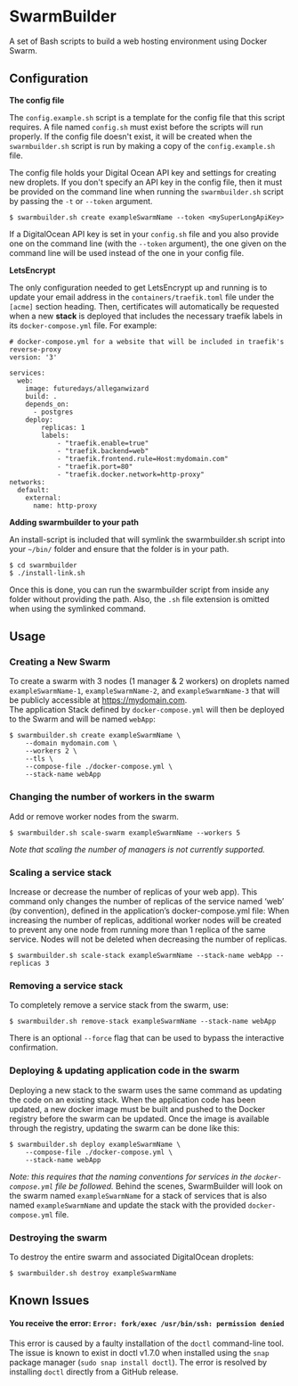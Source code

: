 # SwarmBuilder
A set of Bash scripts to build a web hosting environment using Docker Swarm.

## Configuration

**The config file**

The `config.example.sh` script is a template for the config file that this script requires.
A file named `config.sh` must exist before the scripts will run properly.  If the config file doesn't
exist, it will be created when the `swarmbuilder.sh` script is run by making a copy of the
`config.example.sh` file.

The config file holds your Digital Ocean API key and settings for creating new droplets.
If you don't specify an API key in the config file, then it must be provided on the command line
when running the `swarmbuilder.sh` script by passing the `-t` or `--token` argument.

    $ swarmbuilder.sh create exampleSwarmName --token <mySuperLongApiKey>

If a DigitalOcean API key is set in your `config.sh` file and you also provide one on the
command line (with the `--token` argument), the one given on the command line will be used instead
of the one in your config file.

**LetsEncrypt**

The only configuration needed to get LetsEncrypt up and running is to update your email address in 
the `containers/traefik.toml` file under the `[acme]` section heading. Then, certificates will
automatically be requested when a new **stack** is deployed that includes the necessary traefik labels
in its `docker-compose.yml` file.  For example:

    # docker-compose.yml for a website that will be included in traefik's reverse-proxy
    version: '3'
    
    services:
      web:
        image: futuredays/alleganwizard
        build: .
        depends_on:
          - postgres
        deploy:
            replicas: 1
            labels:
                - "traefik.enable=true"
                - "traefik.backend=web"
                - "traefik.frontend.rule=Host:mydomain.com"
                - "traefik.port=80"
                - "traefik.docker.network=http-proxy"
    networks:
      default:
        external:
          name: http-proxy

**Adding swarmbuilder to your path**

An install-script is included that will symlink the swarmbuilder.sh script into your `~/bin/` folder
and ensure that the folder is in your path.

    $ cd swarmbuilder
    $ ./install-link.sh

Once this is done, you can run the swarmbuilder script from inside any folder without providing the path.
Also, the `.sh` file extension is omitted when using the symlinked command.

## Usage

### Creating a New Swarm
To create a swarm with 3 nodes (1 manager & 2 workers) on droplets named `exampleSwarmName-1`, 
`exampleSwarmName-2`, and `exampleSwarmName-3` that will be publicly accessible at https://mydomain.com.  
The application Stack defined by `docker-compose.yml` will then be deployed to the Swarm and will be named
`webApp`:
	
    $ swarmbuilder.sh create exampleSwarmName \
        --domain mydomain.com \
        --workers 2 \
        --tls \
        --compose-file ./docker-compose.yml \
        --stack-name webApp
        
### Changing the number of workers in the swarm
Add or remove worker nodes from the swarm.

    $ swarmbuilder.sh scale-swarm exampleSwarmName --workers 5
    
*Note that scaling the number of managers is not currently supported.*

### Scaling a service stack
Increase or decrease the number of replicas of your web app).
This command only changes the number of replicas of the service named ‘web’ (by convention), defined in the application’s docker-compose.yml file:
When increasing the number of replicas, additional worker nodes will be created to prevent
any one node from running more than 1 replica of the same service.
Nodes will not be deleted when decreasing the number of replicas.

    $ swarmbuilder.sh scale-stack exampleSwarmName --stack-name webApp --replicas 3
    
### Removing a service stack
To completely remove a service stack from the swarm, use:

    $ swarmbuilder.sh remove-stack exampleSwarmName --stack-name webApp

There is an optional `--force` flag that can be used to bypass the interactive confirmation.

### Deploying & updating application code in the swarm
Deploying a new stack to the swarm uses the same command as updating the code on an existing stack.
When the application code has been updated, a new docker image must be built and pushed to the 
Docker registry before the swarm can be updated.  Once the image is available through the registry,
 updating the swarm can be done like this:

    $ swarmbuilder.sh deploy exampleSwarmName \
        --compose-file ./docker-compose.yml \
        --stack-name webApp

*Note: this requires that the naming conventions for services in the `docker-compose.yml` file be followed.*
Behind the scenes, SwarmBuilder will look on the swarm named `exampleSwarmName` for a stack of services that is also named `exampleSwarmName` and update the stack with the provided `docker-compose.yml` file.
    
### Destroying the swarm
To destroy the entire swarm and associated DigitalOcean droplets:

    $ swarmbuilder.sh destroy exampleSwarmName 

## Known Issues

#### You receive the error: `Error: fork/exec /usr/bin/ssh: permission denied`
This error is caused by a faulty installation of the `doctl` command-line tool.
The issue is known to exist in doctl v1.7.0 when installed using the `snap`
package manager (`sudo snap install doctl`).
The error is resolved by installing `doctl` directly from a GitHub release.
  